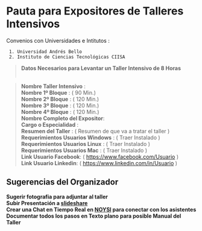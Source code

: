 # Pauta para Expositores de Talleres Intensivos                                                                        
                  
Convenios con Universidades e Intitutos :

     1. Universidad Andrés Bello
     2. Instituto de Ciencias Tecnológicas CIISA


> **Datos Necesarios para Levantar un Taller Intensivo de 8 Horas**                                                                                                                                                                                          

> **Nombre Taller Intensivo** :                                                                                                   
> **Nombre 1º Bloque** :  ( 90 Min.)                                                                                                                              
> **Nombre 2º Bloque** :  ( 120 Min.)                                                                                                                              
> **Nombre 3º Bloque** :  ( 120 Min.)                                                                                                                              
> **Nombre 4º Bloque** :  ( 120 Min.)                                                                                                                              
> **Nombre Completo del Expositor**:                                                                                                                     
> **Cargo o Especialidad** :                                                  
> **Resumen del Taller** : ( Resumen de que va a tratar el taller )                                                                                                    
> **Requerimientos Usuarios Windows** : ( Traer Instalado )                
> **Requerimientos Usuarios Linux** : ( Traer Instalado )       
> **Requerimientos Usuarios Mac** : ( Traer Instalado )                  
> **Link Usuario Facebook**: ( https://www.facebook.com/Usuario )                                                                                           
> **Link Usuario Linkedin**: ( https://www.linkedin.com/in/Usuario )   
                                                             
 

## Sugerencias del Organizador

**Sugerir fotografia para adjuntar al taller**                                                        
**Subir Presentación a [slideshare](https://es.slideshare.net/)**                                                                      
**Crear una Chat en Tiempo Real en [NOYSI](https://noysi.com/site-es/comunidades/programadoreschile) para conectar con los asistentes**                                                             **Documentar todos los pasos en Texto plano para posible Manual del Taller**                                                                                                                       
                                                                    
